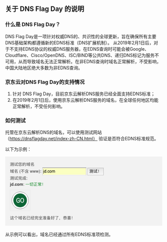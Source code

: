 ## 关于 DNS Flag Day 的说明

### 什么是 DNS Flag Day？

 DNS Flag Day是一项针对权威DNS的、共识性的全球更新，旨在确保所有主要DNS基础架构都遵循新的EDNS标准（DNS扩展机制）。
 从2019年2月1日后，对于不支持EDNS协议的权威DNS服务器，在EDNS查询时可能会被Google、Cloudflare、Cisco/OpenDNS、ISC/BIND等公共DNS、递归DNS标记为服务不可用，从而导致域名无法正常解析。在非EDNS查询时域名正常解析，不受影响，中国大陆地区绝大多数为非EDNS查询。
 
### 京东云对DNS Flag Day的支持情况

1. 针对 DNS Flag Day，目前京东云解析DNS服务已经全面支持EDNS标准；
2. 在2019年2月1日后，使用京东云解析DNS服务的域名，在全球任何地区均能正常解析，不受任何影响。 

### 如何测试
托管在京东云解析DNS的域名，可以使用测试网站（https://dnsflagday.net/index-zh-CN.html） 验证是否符合EDNS标准规范。

以下为示例：

![img](../../../../image/dns-img/dns%20flag%20day.png)

从示例可以看出，域名已经通过所有EDNS标准项检测。
